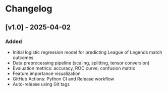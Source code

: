 # Changelog

## [v1.0] - 2025-04-02
### Added
- Initial logistic regression model for predicting League of Legends match outcomes
- Data preprocessing pipeline (scaling, splitting, tensor conversion)
- Evaluation metrics: accuracy, ROC curve, confusion matrix
- Feature importance visualization
- GitHub Actions: Python CI and Release workflow
- Auto-release using Git tags
